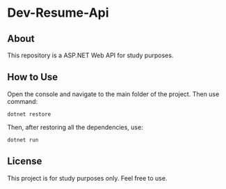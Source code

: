 # Dev-Resume-Api


## About
This repository is a ASP.NET Web API for study purposes.


## How to Use
Open the console and navigate to the main folder of the project. Then use command:

```
dotnet restore
```
Then, after restoring all the dependencies, use:

```
dotnet run
```

## License
This project is for study purposes only. Feel free to use.
